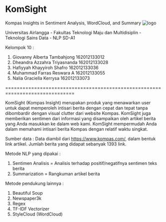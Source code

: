 # KomSight
Kompas Insights in Sentiment Analysis, WordCloud, and Summary
![logo](https://user-images.githubusercontent.com/74234522/206904377-0ff12541-291b-45e9-b38d-47428c70fefc.png)

Universitas Airlangga - 
Fakultas Teknologi Maju dan Multidisiplin - 
Teknologi Sains Data - 
NLP SD-A1

Kelompok 10 :

1. Giovanny Alberta Tambahjong	162012133012
2. Dheandra Azzahra Triyasnanda	162012133028
3. Hafiyyah Khayyiroh Shafro		162012133036
4. Muhammad Farras Reswara A	162012133055
5. Nalia Graciella Kerrysa		162012133073

==============================================================================

KomSight (Kompas Insight) merupakan produk yang menawarkan user untuk dapat memperoleh intisari berita dengan cepat dan tepat tanpa dibombardir dengan visual clutter dari website Kompas. KomSight juga memberikan sentimen dari informasi yang disampaikan oleh artikel berita yang Anda masukkan ke dalam web kami. KomSight mempermudah Anda dalam memahami intisari berita Kompas dengan relatif waktu singkat.

Sumber data : Data diambil dari https://www.kompas.com/, dalam bentuk link artikel. Jumlah berita yang didapat sebanyak 1393 link.

Metode NLP yang dipakai : 
1. Sentimen Analisis = Analisis terhadap positif/negatifnya sentimen teks berita
2. Summarization = Rangkuman artikel berita

Metode pendukung lainnya :
1. Beautiful Soup
2. Newspaper3k
3. Regex
4. TF-IDF Vectorizer
5. StyleCloud (WordCloud)
